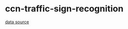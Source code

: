 # ccn-traffic-sign-recognition

[data source](https://www.kaggle.com/datasets/meowmeowmeowmeowmeow/gtsrb-german-traffic-sign)